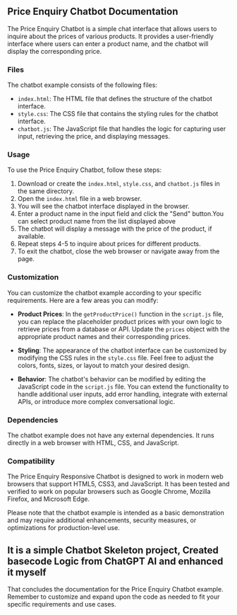 ## Price Enquiry Chatbot Documentation

The Price Enquiry Chatbot is a simple chat interface that allows users to inquire about the prices of various products. It provides a user-friendly interface where users can enter a product name, and the chatbot will display the corresponding price.

### Files

The chatbot example consists of the following files:

- `index.html`: The HTML file that defines the structure of the chatbot interface.
- `style.css`: The CSS file that contains the styling rules for the chatbot interface.
- `chatbot.js`: The JavaScript file that handles the logic for capturing user input, retrieving the price, and displaying messages.

### Usage

To use the Price Enquiry Chatbot, follow these steps:

1. Download or create the `index.html`, `style.css`, and `chatbot.js` files in the same directory.
2. Open the `index.html` file in a web browser.
3. You will see the chatbot interface displayed in the browser.
4. Enter a product name in the input field and click the "Send" button.You can select product name from the list displayed above
5. The chatbot will display a message with the price of the product, if available.
6. Repeat steps 4-5 to inquire about prices for different products.
7. To exit the chatbot, close the web browser or navigate away from the page.

### Customization

You can customize the chatbot example according to your specific requirements. Here are a few areas you can modify:

- **Product Prices**: In the `getProductPrice()` function in the `script.js` file, you can replace the placeholder product prices with your own logic to retrieve prices from a database or API. Update the `prices` object with the appropriate product names and their corresponding prices.

- **Styling**: The appearance of the chatbot interface can be customized by modifying the CSS rules in the `style.css` file. Feel free to adjust the colors, fonts, sizes, or layout to match your desired design.

- **Behavior**: The chatbot's behavior can be modified by editing the JavaScript code in the `script.js` file. You can extend the functionality to handle additional user inputs, add error handling, integrate with external APIs, or introduce more complex conversational logic.

### Dependencies

The chatbot example does not have any external dependencies. It runs directly in a web browser with HTML, CSS, and JavaScript.

### Compatibility

The Price Enquiry Responsive Chatbot is designed to work in modern web browsers that support HTML5, CSS3, and JavaScript. It has been tested and verified to work on popular browsers such as Google Chrome, Mozilla Firefox, and Microsoft Edge.

Please note that the chatbot example is intended as a basic demonstration and may require additional enhancements, security measures, or optimizations for production-level use.

It is a simple Chatbot Skeleton project, Created basecode Logic from ChatGPT AI and enhanced it myself
---

That concludes the documentation for the Price Enquiry Chatbot example. Remember to customize and expand upon the code as needed to fit your specific requirements and use cases.
